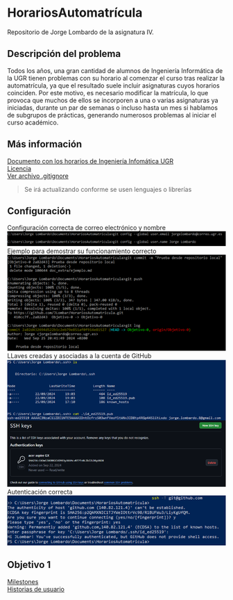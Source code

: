 # HorariosAutomatrícula
Repositorio de Jorge Lombardo de la asignatura IV.

## Descripción del problema
Todos los años, una gran cantidad de alumnos de Ingeniería Informática de la UGR tienen problemas con su horario al comenzar el curso tras realizar la automatrícula, ya que el resultado suele incluir asignaturas cuyos horarios coinciden. Por este motivo, es necesario modificar la matrícula, lo que provoca que muchos de ellos se incorporen a una o varias asignaturas ya iniciadas, durante un par de semanas o incluso hasta un mes si hablamos de subgrupos de prácticas, generando numerosos problemas al iniciar el curso académico.

## Más información
[Documento con los horarios de Ingeniería Infomática UGR](https://etsiit.ugr.es/sites/centros/etsiit/public/inline-files/HorariosGII%2824-25%29_0.pdf)  
[Licencia](./LICENSE)  
[Ver archivo .gitignore](./.gitignore)
> Se irá actualizando conforme se usen lenguajes o librerías

## Configuración
Configuración correcta de correo electrónico y nombre  
![Configuración](docs/material_0/configuracion.png)  
Ejemplo para demostrar su funcionamiento correcto  
![Demostración](docs/material_0/demostracion.png)  
LLaves creadas y asociadas a la cuenta de GitHub  
![Llaves](docs/material_0/llavessh.png)  
Autenticación correcta  
![Autenticación](docs/material_0/autenticacion.png)  

## Objetivo 1  
[Milestones](docs/material_1/milestones.md)  
[Historias de usuario](docs/material_1/historias_usuario.md)
